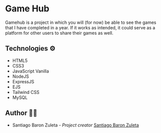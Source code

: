 # Game Hub

Gamehub is a project in which you will (for now) be able to see the games that I have completed in a year. If it works as intended, it could serve as a platform for other users to share their games as well.

## Technologies ⚙️

- HTML5
- CSS3
- JavaScript Vanilla
- NodeJS
- ExpressJS
- EJS
- Tailwind CSS
- MySQL

## Author 🦸‍♀️

- Santiago Baron Zuleta - *Project creator* [Santiago Baron Zuleta](https://github.com/santiagobaronz)
